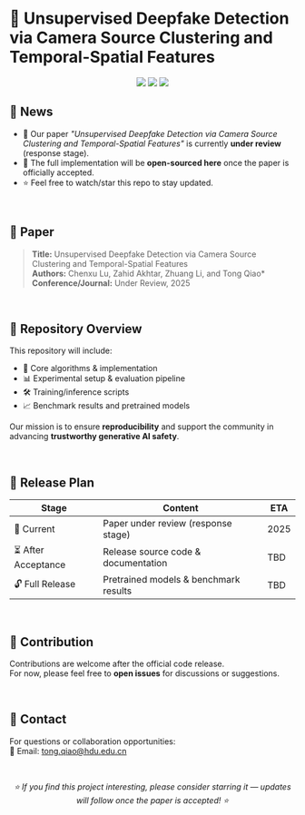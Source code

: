 # 🔬 Unsupervised Deepfake Detection via Camera Source Clustering and Temporal-Spatial Features

<p align="center">
  <img src="https://img.shields.io/badge/Status-Under%20Review-orange?style=flat-square" />
  <img src="https://img.shields.io/badge/Code-Coming%20Soon-green?style=flat-square" />
  <img src="https://img.shields.io/badge/License-MIT-yellow?style=flat-square" />
</p>

## 📢 News

- 📑 Our paper *"Unsupervised Deepfake Detection via Camera Source Clustering and Temporal-Spatial Features"* is currently **under review** (response stage).
- 📂 The full implementation will be **open-sourced here** once the paper is officially accepted.
- ⭐ Feel free to watch/star this repo to stay updated.

<br/>

## 📄 Paper

> **Title:** Unsupervised Deepfake Detection via Camera Source Clustering and Temporal-Spatial Features  
> **Authors:** Chenxu Lu, Zahid Akhtar, Zhuang Li, and Tong Qiao*  
> **Conference/Journal:** Under Review, 2025

<br/>

## 📌 Repository Overview

This repository will include:

- 🧩 Core algorithms & implementation
- 📊 Experimental setup & evaluation pipeline
- 🛠️ Training/inference scripts
- 📈 Benchmark results and pretrained models

Our mission is to ensure **reproducibility** and support the community in advancing **trustworthy generative AI safety**.

<br/>

## 📅 Release Plan

| Stage | Content | ETA |
| --- | --- | --- |
| 🚧 Current | Paper under review (response stage) | 2025 |
| ⏳ After Acceptance | Release source code & documentation | TBD |
| 🔓 Full Release | Pretrained models & benchmark results | TBD |

<br/>

## 🤝 Contribution

Contributions are welcome after the official code release.  
For now, please feel free to **open issues** for discussions or suggestions.

<br/>

## 📧 Contact

For questions or collaboration opportunities:  
📩 Email: tong.qiao@hdu.edu.cn

<br/>

<p align="center">
  <i>⭐ If you find this project interesting, please consider starring it — updates will follow once the paper is accepted! ⭐</i>
</p>
